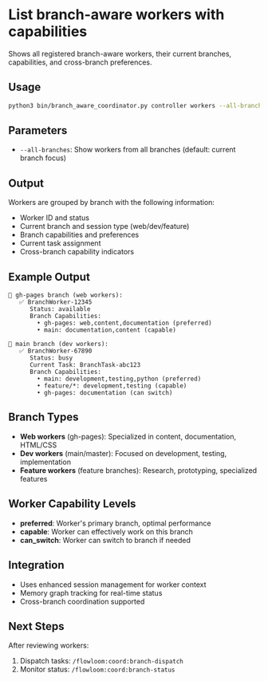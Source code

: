 # List branch-aware workers with capabilities

Shows all registered branch-aware workers, their current branches, capabilities, and cross-branch preferences.

## Usage

```bash
python3 bin/branch_aware_coordinator.py controller workers --all-branches
```

## Parameters

- `--all-branches`: Show workers from all branches (default: current branch focus)

## Output

Workers are grouped by branch with the following information:
- Worker ID and status
- Current branch and session type (web/dev/feature)
- Branch capabilities and preferences
- Current task assignment
- Cross-branch capability indicators

## Example Output

```
🌲 gh-pages branch (web workers):
   ✅ BranchWorker-12345
      Status: available
      Branch Capabilities:
        • gh-pages: web,content,documentation (preferred)
        • main: documentation,content (capable)

🌲 main branch (dev workers):
   ✅ BranchWorker-67890
      Status: busy
      Current Task: BranchTask-abc123
      Branch Capabilities:
        • main: development,testing,python (preferred)
        • feature/*: development,testing (capable)
        • gh-pages: documentation (can switch)
```

## Branch Types

- **Web workers** (gh-pages): Specialized in content, documentation, HTML/CSS
- **Dev workers** (main/master): Focused on development, testing, implementation
- **Feature workers** (feature branches): Research, prototyping, specialized features

## Worker Capability Levels

- **preferred**: Worker's primary branch, optimal performance
- **capable**: Worker can effectively work on this branch
- **can_switch**: Worker can switch to branch if needed

## Integration

- Uses enhanced session management for worker context
- Memory graph tracking for real-time status
- Cross-branch coordination supported

## Next Steps

After reviewing workers:
1. Dispatch tasks: `/flowloom:coord:branch-dispatch`
2. Monitor status: `/flowloom:coord:branch-status`